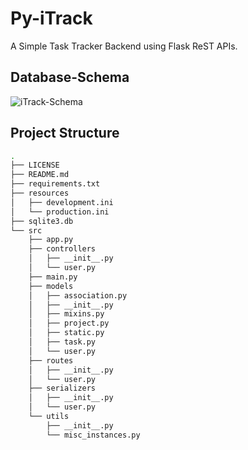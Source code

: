 # Py-iTrack
A Simple Task Tracker Backend using Flask ReST APIs.

## Database-Schema
![iTrack-Schema](https://i.imgur.com/h4ec8iz.png)

## Project Structure
```bash
.
├── LICENSE
├── README.md
├── requirements.txt
├── resources
│   ├── development.ini
│   └── production.ini
├── sqlite3.db
└── src
    ├── app.py
    ├── controllers
    │   ├── __init__.py
    │   └── user.py
    ├── main.py
    ├── models
    │   ├── association.py
    │   ├── __init__.py
    │   ├── mixins.py
    │   ├── project.py
    │   ├── static.py
    │   ├── task.py
    │   └── user.py
    ├── routes
    │   ├── __init__.py
    │   └── user.py
    ├── serializers
    │   ├── __init__.py
    │   └── user.py
    └── utils
        ├── __init__.py
        └── misc_instances.py
```
